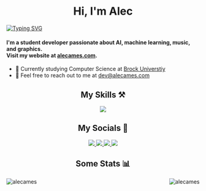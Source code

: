 <h1 align="center">Hi, I'm Alec</h1>
<a href="https://git.io/typing-svg"><img src="https://readme-typing-svg.herokuapp.com?font=Fira+Code&pause=1000&color=63A1F6&width=435&lines=AI+%26+machine+learning+enthusiast;Musician;Computer+science+student" alt="Typing SVG" /></a>
<h4 align="center'">I'm a student developer passionate about AI, machine learning, music, and graphics. <br>Visit my website at <a href="https://alecames.com">alecames.com</a>.</h4>

- 🏫 Currently studying Computer Science at [Brock Universtiy](https://brocku.ca)
- 📧 Feel free to reach out to me at [dev@alecames.com](mailto:dev@alecames.com)
  
  
<h2 align="center">My Skills ⚒️</h2>
<p align="center">
  <a href="https://skillicons.dev/">
    <img src="https://skillicons.dev/icons?i=py,visualstudio,vscode,java,js,ts,html,css,cpp,c,git,github,androidstudio,kotlin,mongodb,sqlite,mysql,postgres,angular,react,nodejs,bash,linux,vercel,gcp,pytorch,tailwind,docker,idea,latex,arduino,processing,ai,ps,pr,ae,blender&perline=10" />
  </a>
</p>

<h2 align="center">My Socials 🔗</h2>
<p align="center">
	<a href="https://linkedin.com/in/alecames/">
    <img src="https://skillicons.dev/icons?i=linkedin" />
  </a>
	<a href="https://github.com/alecames/">
	<img src="https://skillicons.dev/icons?i=github" />
	</a>
  <a href="https://instagram.com/alec.ames/">
    <img src="https://skillicons.dev/icons?i=instagram" />
  </a>
  <a href="https://twitter.com/alecames/">
	<img src="https://skillicons.dev/icons?i=twitter" />
	</a>
</p>

<h2 align="center">Some Stats 📊</h2>
<div align="center">
<p><img style="float:left"  src="https://githubstats.alecames.com/api?username=alecames&show_icons=true&locale=en&theme=transparent&hide_border=true" alt="alecames" /></p>

<p><img style="float:right; transition: float 0.33s ease;" src="https://githubstats.alecames.com/api/top-langs?username=alecames&show_icons=true&locale=en&layout=compact&theme=transparent&hide_border=true" alt="alecames" /></p>
</div>
